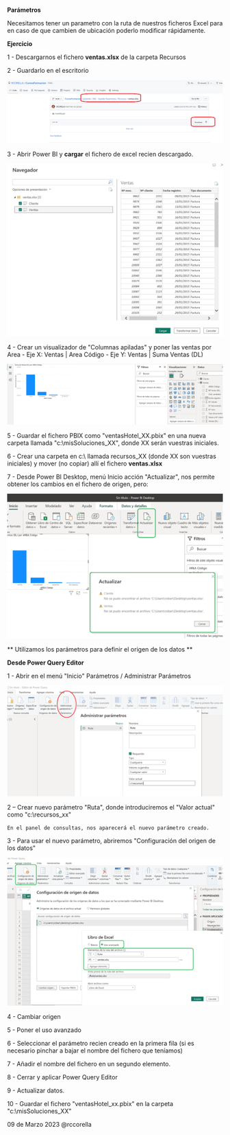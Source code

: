 ﻿

**Parámetros**

Necesitamos tener un parametro con la ruta de nuestros ficheros Excel para en caso de que cambien de ubicación poderlo modificar rápidamente.

**Ejercicio**

1 - Descargarnos el fichero **ventas.xlsx** de la carpeta Recursos

2 - Guardarlo en el escritorio

![](Recursos/download.png)

3 - Abrir Power BI y **cargar** el fichero de excel recien descargado.

![](Recursos/excel.png)

4 - Crear un visualizador de "Columnas apiladas" y poner las ventas por Area
	- Eje X: Ventas | Area Código
	- Eje Y: Ventas | Suma Ventas (DL)
	
![](Recursos/ventasAreas.png)	

5 - Guardar el fichero PBIX como "ventasHotel_XX.pbix" en una nueva carpeta llamada "c:\misSoluciones_XX", donde XX serán vuestras iniciales.

6 - Crear una carpeta en c:\ llamada recursos_XX (donde XX son vuestras iniciales) y mover (no copiar) allí el fichero **ventas.xlsx**

7 - Desde Power BI Desktop, menú Inicio acción "Actualizar", nos permite obtener los cambios en el fichero de origen, pero:

![](Recursos/error.png)	


** Utilizamos los parámetros para definir el origen de los datos  **


**Desde Power Query Editor**


1 - Abrir en el menú "Inicio" Parámetros / Administrar Parámetros

![](Recursos/param01.png)

2 – Crear nuevo parámetro "Ruta", donde introduciremos el "Valor actual" como "c:\recursos_xx\"

	En el panel de consultas, nos aparecerá el nuevo parámetro creado.

3 - Para usar el nuevo parámetro, abriremos "Configuración del origen de los datos"

![](Recursos/param02.png)

4 - Cambiar origen

5 - Poner el uso avanzado

6 - Seleccionar el parámetro recien creado en la primera fila (si es necesario pinchar a bajar el nombre del fichero que teníamos)

7 - Añadir el nombre del fichero en un segundo elemento.

8 - Cerrar y aplicar Power Query Editor

9 - Actualizar datos.

10 - Guardar el fichero "ventasHotel_xx.pbix" en la carpeta "c:\misSoluciones_XX"


09 de Marzo 2023        @rccorella
